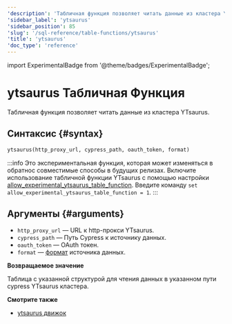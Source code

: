 ```yaml
---
'description': 'Табличная функция позволяет читать данные из кластера YTsaurus.'
'sidebar_label': 'ytsaurus'
'sidebar_position': 85
'slug': '/sql-reference/table-functions/ytsaurus'
'title': 'ytsaurus'
'doc_type': 'reference'
---
```

import ExperimentalBadge from '@theme/badges/ExperimentalBadge';


# ytsaurus Табличная Функция

<ExperimentalBadge/>

Табличная функция позволяет читать данные из кластера YTsaurus.

## Синтаксис {#syntax}

```sql
ytsaurus(http_proxy_url, cypress_path, oauth_token, format)
```

:::info
Это экспериментальная функция, которая может изменяться в обратнос совместимые способы в будущих релизах.
Включите использование табличной функции YTsaurus
с помощью настройки [allow_experimental_ytsaurus_table_function](/operations/settings/settings#allow_experimental_ytsaurus_table_engine).
Введите команду `set allow_experimental_ytsaurus_table_function = 1`.
:::

## Аргументы {#arguments}

- `http_proxy_url` — URL к http-прокси YTsaurus.
- `cypress_path` — Путь Cypress к источнику данных.
- `oauth_token` — OAuth токен.
- `format` — [формат](/interfaces/formats) источника данных.

**Возвращаемое значение**

Таблица с указанной структурой для чтения данных в указанном пути cypress YTsaurus кластера.

**Смотрите также**

- [ytsaurus движок](/engines/table-engines/integrations/ytsaurus.md)